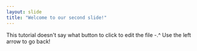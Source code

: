 ```yaml
---
layout: slide
title: "Welcome to our second slide!"
---
```

This tutorial doesn't say what button to click to edit the file -.^
Use the left arrow to go back!
